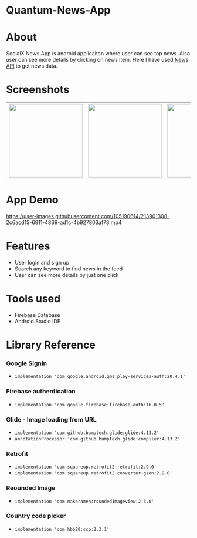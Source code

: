 # Quantum-News-App

# About

SocialX News App is android applicaiton where user can see top news. Also user can see more details by clicking on news item. Here I have used [News API](https://newsapi.org/) to get news data.

# Screenshots
<table>
  <tr>
    <td><img src="https://user-images.githubusercontent.com/105190614/213900468-ba83f14a-96de-49c0-a5bc-e56fb6fcf066.jpg" width=200></td>
    <td><img src="https://user-images.githubusercontent.com/105190614/213900469-4a90749f-8e74-4340-998f-c7233461d070.jpg" width=200></td>
    <td><img src="https://user-images.githubusercontent.com/105190614/213900463-5e5a3eb7-8e76-4b52-8719-5d5140d18fbd.jpg" width=200></td>
    <td><img src="https://user-images.githubusercontent.com/105190614/213900466-ce56e1e5-49c3-49ed-90cc-9c68b9cc9487.jpg" width=200></td>
    <td><img src="https://user-images.githubusercontent.com/105190614/213900467-7203abf0-4529-4508-a7c4-d70cc00a1ce8.jpg" width=200></td>
  </tr>
 </table>
 
# App Demo
https://user-images.githubusercontent.com/105190614/213901308-2c6acd15-6911-4869-ad1c-4b927803af78.mp4

# Features

- User login and sign up
- Search any keyword to find news in the feed
- User can see more details by just one click

# Tools used

- Firebase Database
- Android Studio IDE

# Library Reference

### Google SignIn
- `implementation 'com.google.android.gms:play-services-auth:20.4.1'`

### Firebase authentication
- `implementation 'com.google.firebase:firebase-auth:16.0.5'`
    
### Glide - Image loading from URL
- `implementation 'com.github.bumptech.glide:glide:4.13.2'`
- `annotationProcessor 'com.github.bumptech.glide:compiler:4.13.2'`

### Retrofit
- `implementation 'com.squareup.retrofit2:retrofit:2.9.0'`
- `implementation 'com.squareup.retrofit2:converter-gson:2.9.0'`

### Reounded Image
- `implementation 'com.makeramen:roundedimageview:2.3.0'`

### Country code picker
- `implementation 'com.hbb20:ccp:2.3.1'`
